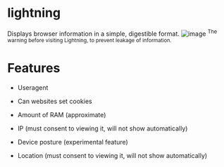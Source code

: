 # lightning
Displays browser information in a simple, digestible format.
![image](https://github.com/user-attachments/assets/7905a3fd-eae9-44b7-9a51-d5c341f38e03)
<sup>The warning before visiting Lightning, to prevent leakage of information.</sup>
# Features
- Useragent
 
- Can websites set cookies

- Amount of RAM (approximate)

- IP (must consent to viewing it, will not show automatically)

- Device posture (experimental feature)

- Location (must consent to viewing it, will not show automatically)
